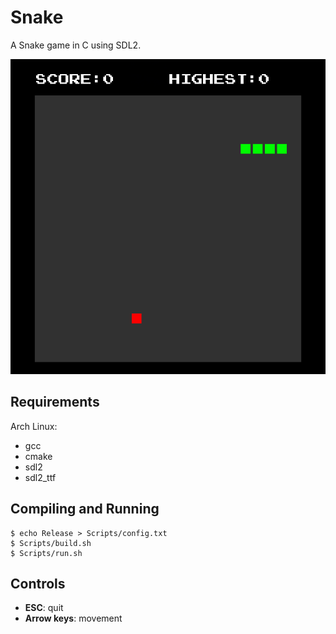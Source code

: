 # Snake

A Snake game in C using SDL2.

![Screenshot](resources/images/screenshot.png "Screenshot")

## Requirements

Arch Linux:
- gcc
- cmake
- sdl2
- sdl2_ttf

## Compiling and Running
```console
$ echo Release > Scripts/config.txt
$ Scripts/build.sh
$ Scripts/run.sh
```

## Controls

- **ESC**: quit
- **Arrow keys**: movement
